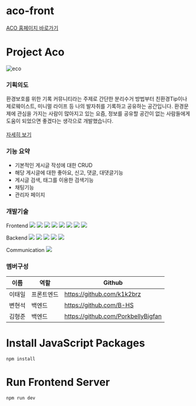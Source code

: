 
# aco-front

[ACO 홈페이지 바로가기](http://43.200.152.148:3075/)

# Project Aco

![eco](https://user-images.githubusercontent.com/102219209/217315957-94799ba2-3d4a-4c99-be23-84e32813c97d.PNG)

### 기획의도

환경보호를 위한 기록 커뮤니티라는 주제로 간단한 분리수거 방법부터 친환경Tip이나 제로웨이스트, 미니멀 라이프 등
나의 발자취를 기록하고 공유하는 공간입니다. 환경문제에 관심을 가지는 사람이 많아지고 있는 요즘, 정보를 공유할 공간이 없는
사람들에게 도움이 되었으면 좋겠다는 생각으로 개발했습니다.
<br/><br/>
[자세히 보기](https://my-portfolio-lkp8.vercel.app/portfolio/projectaco)

### 기능 요약

- 기본적인 게시글 작성에 대한 CRUD
- 해당 게시글에 대한 좋아요, 신고, 댓글, 대댓글기능
- 게시글 검색, 태그를 이용한 검색기능
- 채팅기능
- 관리자 페이지

### 개발기술
            
Frontend
<img src="https://img.shields.io/badge/HTML5-E34F26?style=flat&logo=HTML5&logoColor=white" />
<img src="https://img.shields.io/badge/CSS3-1572B6?style=flat&logo=CSS3&logoColor=white" />
<img src="https://img.shields.io/badge/Javascript-F7DF1E?style=flat&logo=Javascript&logoColor=white" />
<img src="https://img.shields.io/badge/React-61DAFB?style=flat&logo=React&logoColor=white" />
<img src="https://img.shields.io/badge/Redux-764abc?style=flat&logo=Redux&logoColor=white" />
<img src="https://img.shields.io/badge/TypeScript-3178C6?style=flat&logo=TypeScript&logoColor=white" />
<img src="https://img.shields.io/badge/Next.JS-000000?style=flat&logo=Next.js&logoColor=white" />
<img src="https://img.shields.io/badge/Tailwindcss-a5f3fc?style=flat&logo=Tailwindcss&logoColor=white" />

Backend
<img src="https://img.shields.io/badge/Java-007396?style=flat&logo=Java&logoColor=white" />
<img src="https://img.shields.io/badge/SpringBoot-6DB33F?style=flat&logo=Springboot&logoColor=white" />
<img src="https://img.shields.io/badge/MySQL-4479A1?style=flat&logo=MySQL&logoColor=white" />
<img src="https://img.shields.io/badge/Docker-2496ED?style=flat&logo=Docker&logoColor=white" />
<img src="https://img.shields.io/badge/Redis-E34F26?style=flat&logo=Redis&logoColor=white" />

Communication
<img src="https://img.shields.io/badge/Git-F05032?style=flat&logo=Git&logoColor=white" />


### 멤버구성

|이름|역할|Github|
|---|---|------|
|이태일|프론트엔드|https://github.com/k1k2brz|
|변현석|백엔드|https://github.com/B-HS|
|김형준|백엔드|https://github.com/PorkbellyBigfan|


# Install JavaScript Packages
```
npm install
```
# Run Frontend Server
```
npm run dev
```
